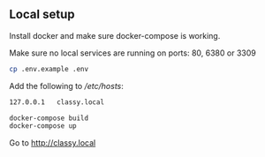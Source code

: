 ## Local setup

Install docker and make sure docker-compose is working.

Make sure no local services are running on ports: 80, 6380 or 3309

```bash
cp .env.example .env
```

Add the following to */etc/hosts*:

```bash
127.0.0.1   classy.local
```

```bash
docker-compose build
docker-compose up
```

Go to http://classy.local

